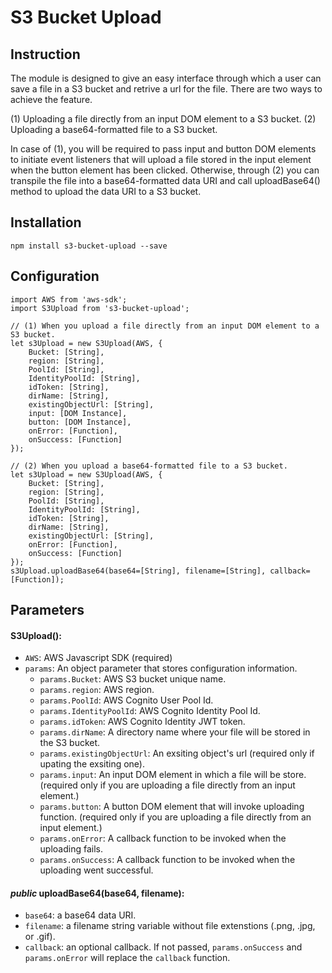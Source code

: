 # S3 Bucket Upload

## Instruction
The module is designed to give an easy interface through which a user can save a file in a S3 bucket and retrive a url for the file.
There are two ways to achieve the feature.

(1) Uploading a file directly from an input DOM element to a S3 bucket.
(2) Uploading a base64-formatted file to a S3 bucket.

In case of (1), you will be required to pass input and button DOM elements to initiate event listeners that will upload a file stored in the input element when the button element has been clicked.
Otherwise, through (2) you can transpile the file into a base64-formatted data URI and call uploadBase64() method to upload the data URI to a S3 bucket.

## Installation
```
npm install s3-bucket-upload --save
```

## Configuration
```
import AWS from 'aws-sdk';
import S3Upload from 's3-bucket-upload';

// (1) When you upload a file directly from an input DOM element to a S3 bucket.
let s3Upload = new S3Upload(AWS, {
    Bucket: [String],
    region: [String],
    PoolId: [String],
    IdentityPoolId: [String],
    idToken: [String],
    dirName: [String],
    existingObjectUrl: [String],
    input: [DOM Instance],
    button: [DOM Instance],
    onError: [Function],
    onSuccess: [Function]
});

// (2) When you upload a base64-formatted file to a S3 bucket.
let s3Upload = new S3Upload(AWS, {
    Bucket: [String],
    region: [String],
    PoolId: [String],
    IdentityPoolId: [String],
    idToken: [String],
    dirName: [String],
    existingObjectUrl: [String],
    onError: [Function],
    onSuccess: [Function]
});
s3Upload.uploadBase64(base64=[String], filename=[String], callback=[Function]);
```

## Parameters
#### S3Upload():
- `AWS`: AWS Javascript SDK (required)
- `params`: An object parameter that stores configuration information.
    - `params.Bucket`: AWS S3 bucket unique name.
    - `params.region`: AWS region.
    - `params.PoolId`: AWS Cognito User Pool Id.
    - `params.IdentityPoolId`: AWS Cognito Identity Pool Id.
    - `params.idToken`: AWS Cognito Identity JWT token.
    - `params.dirName`: A directory name where your file will be stored in the S3 bucket.
    - `params.existingObjectUrl`: An exsiting object's url (required only if upating the exsiting one).
    - `params.input`: An input DOM element in which a file will be store. (required only if you are uploading a file directly from an input element.)
    - `params.button`: A button DOM element that will invoke uploading function. (required only if you are uploading a file directly from an input element.)
    - `params.onError`: A callback function to be invoked when the uploading fails.
    - `params.onSuccess`: A callback function to be invoked when the uploading went successful.

#### *public* uploadBase64(base64, filename):
- `base64`: a base64 data URI.
- `filename`: a filename string variable without file extenstions (.png, .jpg, or .gif).
- `callback`: an optional callback. If not passed, `params.onSuccess` and `params.onError` will replace the `callback` function.
